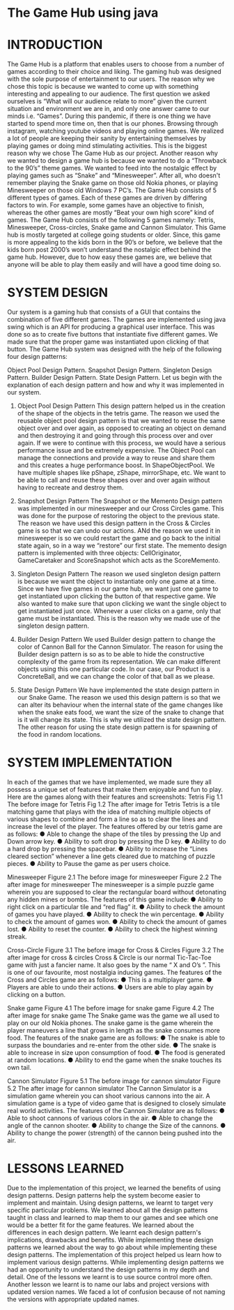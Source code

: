 # The Game Hub using java

# INTRODUCTION
The Game Hub is a platform that enables users to choose from a number
of games according to their choice and liking. The gaming hub was
designed with the sole purpose of entertainment to our users. The reason
why we chose this topic is because we wanted to come up with something
interesting and appealing to our audience. The first question we asked
ourselves is “What will our audience relate to more” given the current
situation and environment we are in, and only one answer came to our
minds i.e. “Games”. During this pandemic, if there is one thing we have
started to spend more time on, then that is our phones. Browsing through
instagram, watching youtube videos and playing online games. We realized
a lot of people are keeping their sanity by entertaining themselves by
playing games or doing mind stimulating activities. This is the biggest
reason why we chose The Game Hub as our project. Another reason why
we wanted to design a game hub is because we wanted to do a
“Throwback to the 90’s” theme games. We wanted to feed into the
nostalgic effect by playing games such as “Snake” and “Minesweeper”.
After all, who doesn't remember playing the Snake game on those old
Nokia phones, or playing Minesweeper on those old Windows 7 PC’s.
The Game Hub consists of 5 different types of games. Each of these
games are driven by differing factors to win. For example, some games
have an objective to finish, whereas the other games are mostly “Beat your
own high score” kind of games. The Game Hub consists of the following 5
games namely: Tetris, Minesweeper, Cross-circles, Snake game and
Cannon Simulator. This Game hub is mostly targeted at college going
students or older. Since, this game is more appealing to the kids born in the
90’s or before, we believe that the kids born post 2000’s won’t understand
the nostalgic effect behind the game hub. However, due to how easy these
games are, we believe that anyone will be able to play them easily and will
have a good time doing so.

# SYSTEM DESIGN
Our system is a gaming hub that consists of a GUI that contains the
combination of five different games. The games are implemented using
java swing which is an API for producing a graphical user interface. This
was done so as to create five buttons that instantiate five different games.
We made sure that the proper game was instantiated upon clicking of that
button.
The Game Hub system was designed with the help of the following four
design patterns:

Object Pool Design Pattern.
Snapshot Design Pattern.
Singleton Design Pattern.
Builder Design Pattern.
State Design Pattern.
Let us begin with the explanation of each design pattern and how and why
it was implemented in our system.

1. Object Pool Design Pattern
This design pattern helped us in the creation of the shape of the objects in
the tetris game. The reason we used the reusable object pool design
pattern is that we wanted to reuse the same object over and over again, as
opposed to creating an object on demand and then destroying it and going
through this process over and over again. If we were to continue with this
process, we would have a serious performance issue and be extremely
expensive. The Object Pool can manage the connections and provide a
way to reuse and share them and this creates a huge performance boost.
In ShapeObjectPool. We have multiple shapes like pShape, zShape,
mirrorShape, etc. We want to be able to call and reuse these shapes over
and over again without having to recreate and destroy them.

2. Snapshot Design Pattern
The Snapshot or the Memento Design pattern was
implemented in our minesweeper and our Cross Circles game.
This was done for the purpose of restoring the object to the
previous state. ​The reason we have used this design pattern in
the Cross & Circles game is so that we can undo our actions.
ANd the reason we used it in minesweeper is so we could
restart the game and go back to the initial state again, so in a
way we “restore” our first state.​ The memento design pattern is
implemented with three objects: CellOriginator, GameCaretaker
and ScoreSnapshot which acts as the ScoreMemento.

3. Singleton Design Pattern
The reason we used singleton design pattern is because we want the
object to instantiate only one game at a time. Since we have five games in
our game hub, we want just one game to get instantiated upon clicking the
button of that respective game. We also wanted to make sure that upon
clicking we want the single object to get instantiated just once. Whenever a
user clicks on a game, only that game must
be instantiated. This is the reason why we made use of the singleton
design pattern.

4. Builder Design Pattern
We used Builder design pattern to change the color of Cannon Ball for the
Cannon Simulator. The reason for using the Builder design pattern is so as
to be able to hide the constructive complexity of the game from its
representation. We can make different objects using this one particular
code. In our case, our Product is a ConcreteBall, and we can change the
color of that ball as we please.

5. State Design Pattern
We have implemented the state design pattern in our Snake Game. The
reason we used this design pattern is so that we can alter its behaviour
when the internal state of the game changes like when the snake eats food,
we want the size of the snake to change that is it will change its state. This
is why we utilized the state design pattern. The other reason for using the
state design pattern is for spawning of the food in random locations.

# SYSTEM IMPLEMENTATION
In each of the games that we have implemented, we made sure they
all possess a unique set of features that make them enjoyable and
fun to play. Here are the games along with their features and
screenshots:
Tetris
Fig 1.1 The before image for Tetris
Fig 1.2 The after image for Tetris
Tetris is a tile matching game that plays with the idea of matching multiple
objects of various shapes to combine and form a line so as to clear the
lines and increase the level of the player. The features offered by our tetris
game are as follows:
● Able to change the shape of the tiles by pressing the Up and Down
arrow key.
● Ability to soft drop by pressing the D key.
● Ability to do a hard drop by pressing the spacebar.
● Ability to increase the “Lines cleared section” whenever a line gets
cleared due to matching of puzzle pieces.
● Ability to Pause the game as per users choice.

Minesweeper
Figure 2.1 The before image for minesweeper
Figure 2.2 The after image for minesweeper
The minesweeper is a simple puzzle game wherein you are supposed to
clear the rectangular board without detonating any hidden mines or bombs.
The features of this game include:
● Ability to right click on a particular tile and “red flag” it.
● Ability to check the amount of games you have played.
● Ability to check the win percentage.
● Ability to check the amount of games won.
● Ability to check the amount of games lost.
● Ability to reset the counter.
● Ability to check the highest winning streak.

Cross-Circle
Figure 3.1 The before image for Cross & Circles
Figure 3.2 The after image for cross & circles
Cross & Circle is our normal Tic-Tac-Toe game with just a fancier name. It
also goes by the name “ X and O’s ”. This is one of our favourite, most
nostalgia inducing games.
The features of the Cross and Circles game are as follows:
● This is a multiplayer game.
● Players are able to undo their actions.
● Users are able to play again by clicking on a button.

Snake game
Figure 4.1 The before image for snake game
Figure 4.2 The after image for snake game
The Snake game was the game we all used to play on our old Nokia
phones. The snake game is the game wherein the player maneuvers a line
that grows in length as the snake consumes more food.
The features of the snake game are as follows:
● The snake is able to surpass the boundaries and re-enter from the
other side.
● The snake is able to increase in size upon consumption of food.
● The food is generated at random locations.
● Ability to end the game when the snake touches its own tail.

Cannon Simulator
Figure 5.1 The before image for cannon simulator
Figure 5.2 The after image for cannon simulator
The Cannon Simulator is a simulation game wherein you can shoot
various cannons into the air. A simulation game is a type of video
game that is designed to closely simulate real world activities.
The features of the Cannon Simulator are as follows:
● Able to shoot cannons of various colors in the air.
● Able to change the angle of the cannon shooter.
● Ability to change the Size of the cannons.
● Ability to change the power (strength) of the cannon being
pushed into the air.

# LESSONS LEARNED
Due to the implementation of this project, we learned the benefits of using
design patterns. Design patterns help the system become easier to
implement and maintain. Using design patterns, we learnt to target very
specific particular problems. We learned about all the design patterns
taught in class and learned to map them to our games and see which one
would be a better fit for the game features.
We learned about the differences in each design pattern. We learnt each
design pattern's implications, drawbacks and benefits. While implementing
these design patterns we learned about the way to go about while
implementing these design patterns.
The implementation of this project helped us learn how to implement
various design patterns. While implementing design patterns we had an
opportunity to understand the design patterns in my depth and detail. One
of the lessons we learnt is to use source control more often. Another lesson
we learnt is to name our labs and project versions with updated version
names. We faced a lot of confusion because of not naming the versions
with appropriate updated names.
